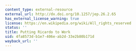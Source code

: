 ```yaml
---
content_type: external-resource
external_url: http://dx.doi.org/10.1257/jep.26.2.65
has_external_license_warning: true
license: https://en.wikipedia.org/wiki/All_rights_reserved
status: ''
title: Putting Ricardo to Work
uid: 4fa8573d-b1e7-406e-ab2d-33e2b80b171d
wayback_url: ''
---
```

